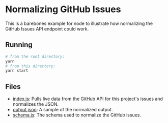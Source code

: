 # Normalizing GitHub Issues

This is a barebones example for node to illustrate how normalizing the GitHub Issues API endpoint could work.

## Running

```sh
# from the root directory:
yarn
# from this directory:
yarn start
```

## Files

* [index.js](/examples/github/index.js): Pulls live data from the GitHub API for this project's issues and normalizes the JSON.
* [output.json](/examples/github/output.json): A sample of the normalized output.
* [schema.js](/examples/github/schema.js): The schema used to normalize the GitHub issues.
